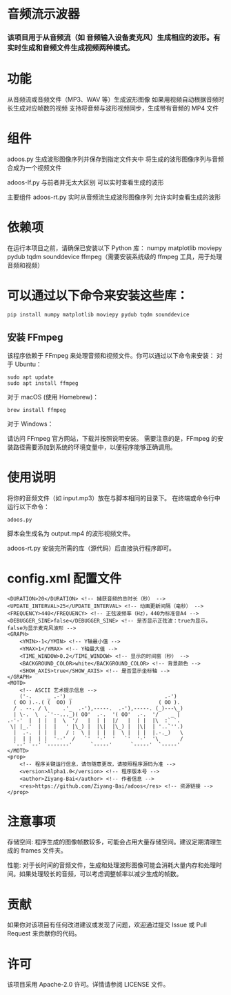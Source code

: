 # 音频流示波器

### 该项目用于从音频流（如 音频输入设备麦克风）生成相应的波形。有实时生成和音频文件生成视频两种模式。
# 功能
从音频流或音频文件（MP3、WAV 等）生成波形图像
如果用视频自动根据音频时长生成对应帧数的视频
支持将音频与波形视频同步，生成带有音频的 MP4 文件
# 组件
adoos.py
    生成波形图像序列并保存到指定文件夹中
    将生成的波形图像序列与音频合成为一个视频文件

adoos-lf.py
    与前者并无太大区别
    可以实时查看生成的波形

主要组件 adoos-rt.py
    实时从音频流生成波形图像序列
    允许实时查看生成的波形
    
# 依赖项

在运行本项目之前，请确保已安装以下 Python 库：
    numpy
    matplotlib
    moviepy
    pydub
    tqdm
    sounddevice
    ffmpeg（需要安装系统级的 ffmpeg 工具，用于处理音频和视频）

# 可以通过以下命令来安装这些库：

```
pip install numpy matplotlib moviepy pydub tqdm sounddevice
```

## 安装 FFmpeg

该程序依赖于 FFmpeg 来处理音频和视频文件。你可以通过以下命令来安装：
对于 Ubuntu：

```
sudo apt update
sudo apt install ffmpeg
```
对于 macOS (使用 Homebrew)：

```
brew install ffmpeg
```
对于 Windows：

请访问 FFmpeg 官方网站，下载并按照说明安装。
需要注意的是，FFmpeg 的安装路径需要添加到系统的环境变量中，以便程序能够正确调用。
# 使用说明

将你的音频文件（如 input.mp3）放在与脚本相同的目录下。
在终端或命令行中运行以下命令：
```
adoos.py
```
脚本会生成名为 output.mp4 的波形视频文件。

adoos-rt.py 安装完所需的库（源代码）后直接执行程序即可。
# config.xml 配置文件
```<SAMPLERATE>44100</SAMPLERATE> <!-- 音频采样率（Hz），标准值为44100 -->
<DURATION>20</DURATION> <!-- 捕获音频的总时长（秒） -->
<UPDATE_INTERVAL>25</UPDATE_INTERVAL> <!-- 动画更新间隔（毫秒） -->
<FREQUENCY>440</FREQUENCY> <!-- 正弦波频率（Hz），440为标准音A4 -->
<DEBUGGER_SINE>false</DEBUGGER_SINE> <!-- 是否显示正弦波：true为显示，false为显示麦克风波形 -->
<GRAPH>
    <YMIN>-1</YMIN> <!-- Y轴最小值 -->
    <YMAX>1</YMAX> <!-- Y轴最大值 -->
    <TIME_WINDOW>0.2</TIME_WINDOW> <!-- 显示的时间窗（秒） -->
    <BACKGROUND_COLOR>white</BACKGROUND_COLOR> <!-- 背景颜色 -->
    <SHOW_AXIS>true</SHOW_AXIS> <!-- 是否显示坐标轴 -->
</GRAPH>
<MOTD>
    <!-- ASCII 艺术提示信息 -->
    ('-.     _ .-') _                              .-')    
  ( OO ).-.( (  OO) )                            ( OO ).  
  / . --. / \     .'_  .-'),-----.  .-'),-----. (_)---\_) 
  | \-.  \  ,`'--..._)( OO'  .-.  '( OO'  .-.  '/    _ |  
.-'-'  |  | |  |  \  '/   |  | |  |/   |  | |  |\  :` `.  
 \| |_.'  | |  |   ' |\_) |  |\|  |\_) |  |\|  | '..`''.) 
  |  .-.  | |  |   / :  \ |  | |  |  \ |  | |  |.-._)   \ 
  |  | |  | |  '--'  /   `'  '-'  '   `'  '-'  '\       / 
  `--' `--' `-------'      `-----'      `-----'  `-----'  
</MOTD>
<prop>
    <!-- 程序关键运行信息，请勿随意更改，请按照程序源码为准 -->
    <version>Alpha1.0</version> <!-- 程序版本号 -->
    <author>Ziyang-Bai</author> <!-- 作者信息 -->
    <res>https://github.com/Ziyang-Bai/adoos</res> <!-- 资源链接 -->
</prop>
```
# 注意事项
存储空间: 程序生成的图像帧数较多，可能会占用大量存储空间。建议定期清理生成的 frames 文件夹。

性能: 对于长时间的音频文件，生成和处理波形图像可能会消耗大量内存和处理时间。如果处理较长的音频，可以考虑调整帧率以减少生成的帧数。

# 贡献

如果你对该项目有任何改进建议或发现了问题，欢迎通过提交 Issue 或 Pull Request 来贡献你的代码。
# 许可

该项目采用 Apache-2.0 许可。详情请参阅 LICENSE 文件。
